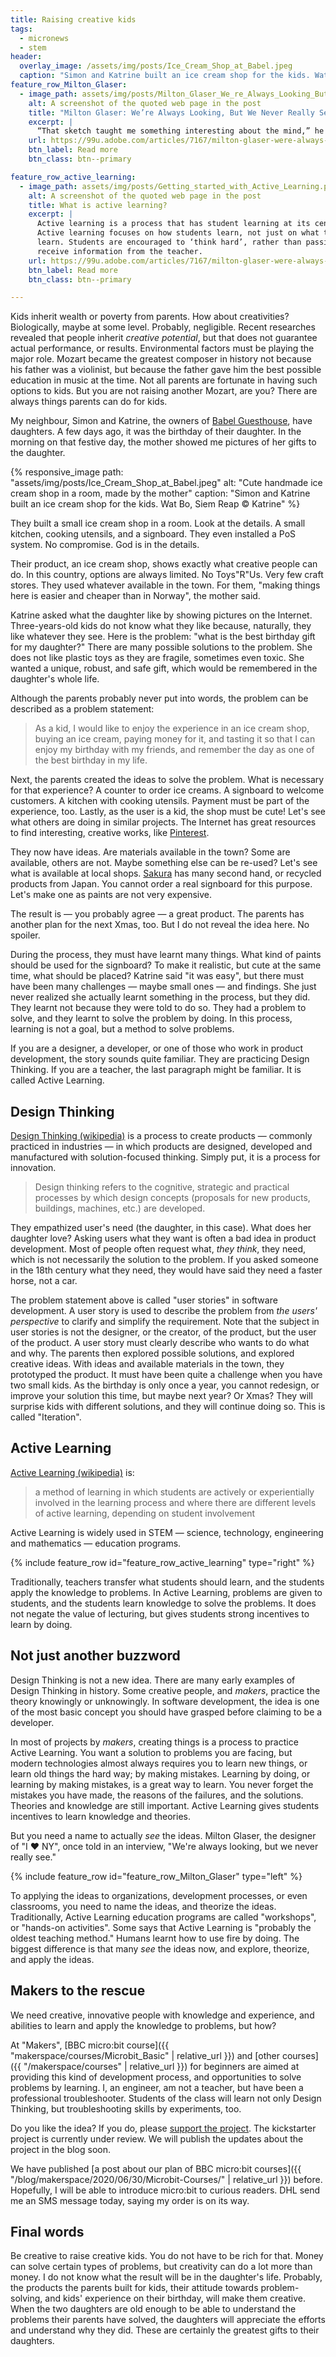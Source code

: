 ```yaml
---
title: Raising creative kids
tags:
  - micronews
  - stem
header:
  overlay_image: /assets/img/posts/Ice_Cream_Shop_at_Babel.jpeg
  caption: "Simon and Katrine built an ice cream shop for the kids. Wat Bo, Siem Reap &copy; Katrine"
feature_row_Milton_Glaser:
  - image_path: assets/img/posts/Milton_Glaser_We_re_Always_Looking_But_We_Never_Really_See_Adobe_99U.png
    alt: A screenshot of the quoted web page in the post
    title: "Milton Glaser: We’re Always Looking, But We Never Really See"
    excerpt: |
      “That sketch taught me something interesting about the mind,” he says. “We’re always looking, but we never really see.” Although Glaser had looked at his mother every single day of his life, he didn’t see her until he tried to draw her.
    url: https://99u.adobe.com/articles/7167/milton-glaser-were-always-looking-but-we-never-really-see
    btn_label: Read more
    btn_class: btn--primary

feature_row_active_learning:
  - image_path: assets/img/posts/Getting_started_with_Active_Learning.png
    alt: A screenshot of the quoted web page in the post
    title: What is active learning?
    excerpt: |
      Active learning is a process that has student learning at its centre.
      Active learning focuses on how students learn, not just on what they
      learn. Students are encouraged to ‘think hard’, rather than passively
      receive information from the teacher.
    url: https://99u.adobe.com/articles/7167/milton-glaser-were-always-looking-but-we-never-really-see
    btn_label: Read more
    btn_class: btn--primary

---
```


Kids inherit wealth or poverty from parents. How about creativities?
Biologically, maybe at some level. Probably, negligible. Recent researches
revealed that people inherit _creative potential_, but that does not guarantee
actual performance, or results. Environmental factors must be playing the
major role. Mozart became the greatest composer in history not because his
father was a violinist, but because the father gave him the best possible
education in music at the time. Not all parents are fortunate in having such
options to kids. But you are not raising another Mozart, are you? There are
always things parents can do for kids.

My neighbour, Simon and Katrine, the owners of [Babel
Guesthouse](https://www.babelsiemreap.com/), have daughters. A few days ago,
it was the birthday of their daughter. In the morning on that festive day, the
mother showed me pictures of her gifts to the daughter.

{% responsive_image
    path: "assets/img/posts/Ice_Cream_Shop_at_Babel.jpeg"
    alt: "Cute handmade ice cream shop in a room, made by the mother"
    caption: "Simon and Katrine built an ice cream shop for the kids. Wat Bo, Siem Reap &copy; Katrine"
%}

They built a small ice cream shop in a room. Look at the details. A small
kitchen, cooking utensils, and a signboard. They even installed a PoS system.
No compromise. God is in the details.

Their product, an ice cream shop, shows exactly what creative people can do.
In this country, options are always limited. No Toys"R"Us. Very few craft
stores. They used whatever available in the town. For them, "making things
here is easier and cheaper than in Norway", the mother said.

Katrine asked what the daughter like by showing pictures on the Internet.
Three-years-old kids do not know what they like because, naturally, they like
whatever they see. Here is the problem: "what is the best birthday gift for my
daughter?" There are many possible solutions to the problem. She does not like
plastic toys as they are fragile, sometimes even toxic. She wanted a unique,
robust, and safe gift, which would be remembered in the daughter's whole life.

Although the parents probably never put into words, the problem can be
described as a problem statement:

> As a kid, I would like to enjoy the experience in an ice cream shop, buying
> an ice cream, paying money for it, and tasting it so that I can enjoy my
> birthday with my friends, and remember the day as one of the best birthday in
> my life.

Next, the parents created the ideas to solve the problem. What is necessary
for that experience?  A counter to order ice creams. A signboard to welcome
customers. A kitchen with cooking utensils. Payment must be part of the
experience, too. Lastly, as the user is a kid, the shop must be cute! Let's
see what others are doing in similar projects. The Internet has great
resources to find interesting, creative works, like
[Pinterest](https://www.pinterest.com/).

They now have ideas. Are materials available in the town? Some are available,
others are not. Maybe something else can be re-used? Let's see what is
available at local shops.
[Sakura](https://www.google.com/maps/place/%E1%9E%9F%E1%9E%B6%E1%9E%82%E1%9E%BC%E1%9E%9A%E1%9E%B6-Sakura+Recycle+Shop+Japan/@13.3615804,103.8486548,17z/data=!3m1!4b1!4m5!3m4!1s0x3110170858b74987:0x7608c956390ec216!8m2!3d13.3615804!4d103.8508435)
has many second hand, or recycled products from Japan. You cannot order a real
signboard for this purpose.  Let's make one as paints are not very expensive.

The result is &mdash; you probably agree &mdash; a great product. The parents
has another plan for the next Xmas, too. But I do not reveal the idea here. No
spoiler.

During the process, they must have learnt many things. What kind of paints
should be used for the signboard? To make it realistic, but cute at the same
time, what should be placed?  Katrine said "it was easy", but there must have
been many challenges &mdash; maybe small ones &mdash; and findings. She just
never realized she actually learnt something in the process, but they did.
They learnt not because they were told to do so.  They had a problem to solve,
and they learnt to solve the problem by doing. In this process, learning is
not a goal, but a method to solve problems.

If you are a designer, a developer, or one of those who work in product
development, the story sounds quite familiar. They are practicing Design
Thinking. If you are a teacher, the last paragraph might be familiar. It is
called Active Learning.

## Design Thinking

[Design Thinking (wikipedia)](https://en.wikipedia.org/wiki/Design_thinking)
is a process to create products &mdash; commonly practiced in industries
&mdash; in which products are designed, developed and manufactured with
solution-focused thinking. Simply put, it is a process for innovation.

> Design thinking refers to the cognitive, strategic and practical processes
> by which design concepts (proposals for new products, buildings, machines,
> etc.) are developed.

They empathized user's need (the daughter, in this case). What does her
daughter love? Asking users what they want is often a bad idea in product
development. Most of people often request what, _they think_, they need, which
is not necessarily the solution to the problem. If you asked someone in the
18th century what they need, they would have said they need a faster horse,
not a car.

The problem statement above is called "user stories" in software development.
A user story is used to describe the problem from _the users' perspective_ to
clarify and simplify the requirement. Note that the subject in user stories is
not the designer, or the creator, of the product, but the user of the product.
A user story must clearly describe who wants to do what and why. The parents
then explored possible solutions, and explored creative ideas. With ideas and
available materials in the town, they prototyped the product. It must have
been quite a challenge when you have two small kids. As the birthday is only
once a year, you cannot redesign, or improve your solution this time, but
maybe next year? Or Xmas?  They will surprise kids with different solutions,
and they will continue doing so. This is called "Iteration".

## Active Learning

[Active Learning (wikipedia)](https://en.wikipedia.org/wiki/Active_learning)
is:

> a method of learning in which students are actively or experientially
> involved in the learning process and where there are different levels of
> active learning, depending on student involvement

Active Learning is widely used in STEM &mdash; science, technology,
engineering and mathematics &mdash; education programs.

{% include feature_row id="feature_row_active_learning" type="right" %}

Traditionally, teachers transfer what students should learn, and the students
apply the knowledge to problems. In Active Learning, problems are given to
students, and the students learn knowledge to solve the problems. It does not
negate the value of lecturing, but gives students strong incentives to learn
by doing.

## Not just another buzzword

Design Thinking is not a new idea. There are many early examples of Design
Thinking in history. Some creative people, and _makers_, practice the theory
knowingly or unknowingly. In software development, the idea is one of the most
basic concept you should have grasped before claiming to be a developer.

In most of projects by _makers_, creating things is a process to practice
Active Learning. You want a solution to problems you are facing, but modern
technologies almost always requires you to learn new things, or learn old
things the hard way; by making mistakes. Learning by doing, or learning by
making mistakes, is a great way to learn. You never forget the mistakes you
have made, the reasons of the failures, and the solutions. Theories and
knowledge are still important. Active Learning gives students incentives to
learn knowledge and theories.

But you need a name to actually _see_ the ideas.  Milton Glaser, the designer
of "I &hearts; NY", once told in an interview, "We're always looking, but we
never really see."

{% include feature_row id="feature_row_Milton_Glaser" type="left" %}

To applying the ideas to organizations, development processes, or even
classrooms, you need to name the ideas, and theorize the ideas.
Traditionally, Active Learning education programs are called "workshops", or
"hands-on activities". Some says that Active Learning is "probably the oldest
teaching method." Humans learnt how to use fire by doing. The biggest
difference is that many _see_ the ideas now, and explore, theorize, and apply
the ideas.

## Makers to the rescue

We need creative, innovative people with knowledge and experience, and
abilities to learn and apply the knowledge to problems, but how?

At "Makers", [BBC micro:bit course]({{ "makerspace/courses/Microbit_Basic" |
relative_url }}) and [other courses]({{ "/makerspace/courses" | relative_url
}}) for beginners are aimed at providing this kind of development process, and
opportunities to solve problems by learning.  I, an engineer, am not a
teacher, but have been a professional troubleshooter.  Students of the class
will learn not only Design Thinking, but troubleshooting skills by
experiments, too.

Do you like the idea? If you do, please [support the
project](https://www.kickstarter.com/projects/trombik/1274353640?ref=4wrsfe&token=4bdafeb9).
The kickstarter project is currently under review. We will publish the updates
about the project in the blog soon.

We have published [a post about our plan of BBC micro:bit courses]({{
"/blog/makerspace/2020/06/30/Microbit-Courses/" | relative_url }}) before.
Hopefully, I will be able to introduce micro:bit to curious readers. DHL send
me an SMS message today, saying my order is on its way.

## Final words

Be creative to raise creative kids. You do not have to be rich for that. Money
can solve certain types of problems, but creativity can do a lot more than
money.  I do not know what the result will be in the daughter's life.
Probably, the products the parents built for kids, their attitude towards
problem-solving, and kids' experience on their birthday, will make them
creative. When the two daughters are old enough to be able to understand the
problems their parents have solved, the daughters will appreciate the efforts
and understand why they did. These are certainly the greatest gifts to their
daughters.
